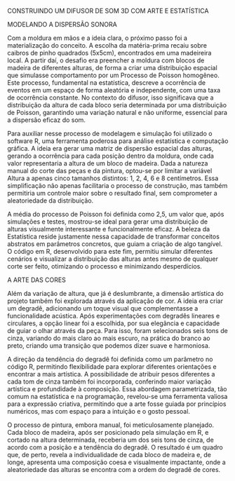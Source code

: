 CONSTRUINDO UM DIFUSOR DE SOM 3D COM ARTE E ESTATÍSTICA

MODELANDO A DISPERSÃO SONORA

Com a moldura em mãos e a ideia clara, o próximo passo foi a materialização do conceito. 
A escolha da matéria-prima recaiu sobre caibros de pinho quadrados (5x5cm), encontrados em uma madeireira local. 
A partir daí, o desafio era preencher a moldura com blocos de madeira de diferentes alturas, de forma a criar 
uma distribuição espacial que simulasse comportamento por um Processo de Poisson homogêneo. Este processo, 
fundamental na estatística, descreve a ocorrência de eventos em um espaço de forma aleatória e independente, 
com uma taxa de ocorrência constante. No contexto do difusor, isso significava que a distribuição da altura de 
cada bloco seria determinada por uma distribuição de Poisson, garantindo uma variação natural e não uniforme, 
essencial para a dispersão eficaz do som.

Para auxiliar nesse processo de modelagem e simulação foi utilizado o software R, uma ferramenta poderosa para 
análise estatística e computação gráfica. A ideia era gerar uma matriz de dispersão espacial das alturas, 
gerando a ocorrência para cada posição dentro da moldura, onde cada valor representaria a altura de um bloco 
de madeira. Dada a natureza manual do corte das peças e da pintura, optou-se por limitar a variável Altura a 
apenas cinco tamanhos distintos: 1, 2, 4, 6 e 8 centímetros. Essa simplificação não apenas facilitaria o 
processo de construção, mas também permitiria um controle maior sobre o resultado final, sem comprometer a 
aleatoriedade da distribuição.

A média do processo de Poisson foi definida como 2,5, um valor que, após simulações e testes, mostrou-se ideal 
para gerar uma distribuição de alturas visualmente interessante e funcionalmente eficaz. A beleza da Estatística 
reside justamente nessa capacidade de transformar conceitos abstratos em parâmetros concretos, que guiam a 
criação de algo tangível. O código em R, desenvolvido para este fim, permitiu simular diferentes cenários e 
visualizar a distribuição das alturas antes mesmo de qualquer corte ser feito, otimizando o processo e minimizando 
desperdícios.

A ARTE DAS CORES

Além da variação de altura, que já é deslumbrante, a dimensão artística do projeto também foi explorada através 
da aplicação de cor. A ideia era criar um degradê, adicionando um toque visual que complementasse a funcionalidade 
acústica. Após experimentações com degradês lineares e circulares, a opção linear foi a escolhida, por sua elegância 
e capacidade de guiar o olhar através da peça. Para isso, foram selecionados seis tons de cinza, variando do mais 
claro ao mais escuro, na prática do branco ao preto, criando uma transição que podemos dizer suave e harmoniosa.

A direção da tendência do degradê foi definida como um parâmetro no código R, permitindo flexibilidade para explorar
diferentes orientações e encontrar a mais artística. A possibilidade de atribuir pesos diferentes a cada tom de cinza 
também foi incorporada, conferindo maior variação artística e profundidade à composição. Essa abordagem parametrizada, 
tão comum na estatística e na programação, revelou-se uma ferramenta valiosa para a expressão criativa, permitindo 
que a arte fosse guiada por princípios numéricos, mas com espaço para a intuição e o gosto pessoal.

O processo de pintura, embora manual, foi meticulosamente planejado. Cada bloco de madeira, após ser posicionado 
pela simulação em R, e cortado na altura determinada, receberia um dos seis tons de cinza, de acordo com a posição e
a tendência do degradê. O resultado é um quadro que, de perto, revela a individualidade de cada bloco de madeira e, 
de longe, apresenta uma composição coesa e visualmente impactante, onde a aleatoriedade das alturas se encontra com 
a ordem do degradê de cores.
